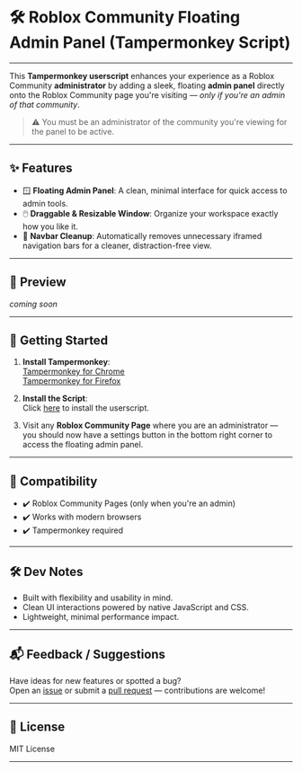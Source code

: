 # 🛠️ Roblox Community Floating Admin Panel (Tampermonkey Script)

---

This **Tampermonkey userscript** enhances your experience as a Roblox Community **administrator** by adding a sleek, floating **admin panel** directly onto the Roblox Community page you're visiting — *only if you're an admin of that community*.

> ⚠️ You must be an administrator of the community you're viewing for the panel to be active.

---

## ✨ Features

- 🪟 **Floating Admin Panel**: A clean, minimal interface for quick access to admin tools.
- 🖱️ **Draggable & Resizable Window**: Organize your workspace exactly how you like it.
- 🧹 **Navbar Cleanup**: Automatically removes unnecessary iframed navigation bars for a cleaner, distraction-free view.

---

## 📸 Preview

*coming soon*

---

## 🚀 Getting Started

1. **Install Tampermonkey**:  
   [Tampermonkey for Chrome](https://chrome.google.com/webstore/detail/dhdgffkkebhmkfjojejmpbldmpobfkfo)  
   [Tampermonkey for Firefox](https://addons.mozilla.org/en-US/firefox/addon/tampermonkey/)

2. **Install the Script**:  
   Click [here](https://raw.githubusercontent.com/ronaldonater/FloatingRobloxCommunityAdminPannel/main/Roblox%20Community%20Floating%20Admin%20Panel.user.js) to install the userscript.

3. Visit any **Roblox Community Page** where you are an administrator — you should now have a settings button in the bottom right corner to access the floating admin panel.

---

## 🧩 Compatibility

- ✔️ Roblox Community Pages (only when you're an admin)
- ✔️ Works with modern browsers
- ✔️ Tampermonkey required

---

## 🛠️ Dev Notes

- Built with flexibility and usability in mind.
- Clean UI interactions powered by native JavaScript and CSS.
- Lightweight, minimal performance impact.

---

## 📬 Feedback / Suggestions

Have ideas for new features or spotted a bug?  
Open an [issue](https://github.com/ronaldonater/FloatingRobloxCommunityAdminPannel/issues) or submit a [pull request](https://github.com/ronaldonater/FloatingRobloxCommunityAdminPannel/pulls) — contributions are welcome!

---

## 📜 License

MIT License

---
